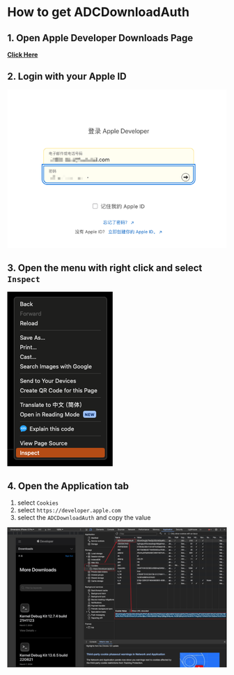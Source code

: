 # How to get ADCDownloadAuth

## 1. Open Apple Developer Downloads Page
[**Click Here**](https://developer.apple.com/download/all/)

## 2. Login with your Apple ID

![login](./assets/get_auth/login.png)

## 3. Open the menu with right click and select `Inspect`
![Inspect](./assets/get_auth/open_menu.png)

## 4. Open the Application tab
1. select `Cookies`
2. select `https://developer.apple.com`
3. select the `ADCDownloadAuth` and copy the value

![copy auth](./assets/get_auth/copy_auth.png)
